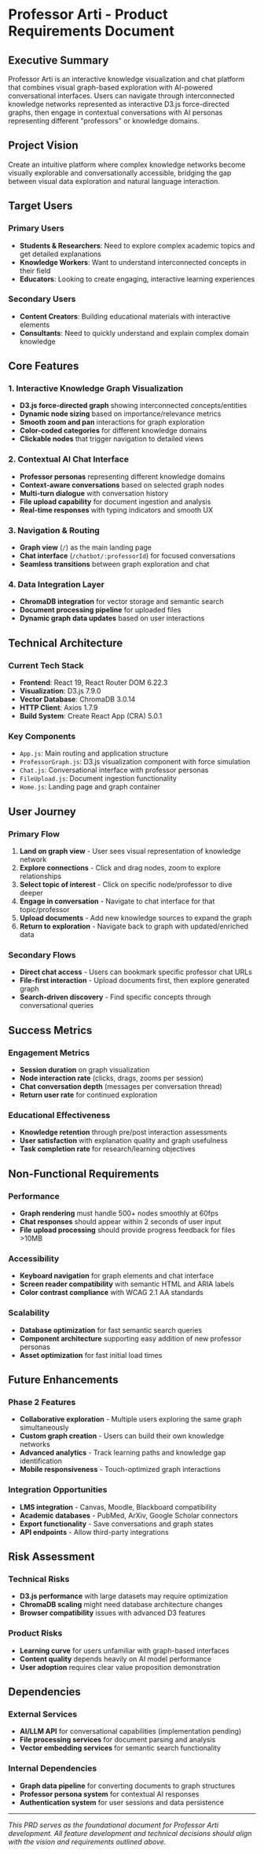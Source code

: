 # Professor Arti - Product Requirements Document

## Executive Summary

Professor Arti is an interactive knowledge visualization and chat platform that combines visual graph-based exploration with AI-powered conversational interfaces. Users can navigate through interconnected knowledge networks represented as interactive D3.js force-directed graphs, then engage in contextual conversations with AI personas representing different "professors" or knowledge domains.

## Project Vision

Create an intuitive platform where complex knowledge networks become visually explorable and conversationally accessible, bridging the gap between visual data exploration and natural language interaction.

## Target Users

### Primary Users
- **Students & Researchers**: Need to explore complex academic topics and get detailed explanations
- **Knowledge Workers**: Want to understand interconnected concepts in their field
- **Educators**: Looking to create engaging, interactive learning experiences

### Secondary Users
- **Content Creators**: Building educational materials with interactive elements
- **Consultants**: Need to quickly understand and explain complex domain knowledge

## Core Features

### 1. Interactive Knowledge Graph Visualization
- **D3.js force-directed graph** showing interconnected concepts/entities
- **Dynamic node sizing** based on importance/relevance metrics
- **Smooth zoom and pan** interactions for graph exploration
- **Color-coded categories** for different knowledge domains
- **Clickable nodes** that trigger navigation to detailed views

### 2. Contextual AI Chat Interface  
- **Professor personas** representing different knowledge domains
- **Context-aware conversations** based on selected graph nodes
- **Multi-turn dialogue** with conversation history
- **File upload capability** for document ingestion and analysis
- **Real-time responses** with typing indicators and smooth UX

### 3. Navigation & Routing
- **Graph view** (`/`) as the main landing page
- **Chat interface** (`/chatbot/:professorId`) for focused conversations
- **Seamless transitions** between graph exploration and chat

### 4. Data Integration Layer
- **ChromaDB integration** for vector storage and semantic search
- **Document processing pipeline** for uploaded files
- **Dynamic graph data updates** based on user interactions

## Technical Architecture

### Current Tech Stack
- **Frontend**: React 19, React Router DOM 6.22.3
- **Visualization**: D3.js 7.9.0
- **Vector Database**: ChromaDB 3.0.14
- **HTTP Client**: Axios 1.7.9
- **Build System**: Create React App (CRA) 5.0.1

### Key Components
- `App.js`: Main routing and application structure
- `ProfessorGraph.js`: D3.js visualization component with force simulation
- `Chat.js`: Conversational interface with professor personas
- `FileUpload.js`: Document ingestion functionality
- `Home.js`: Landing page and graph container

## User Journey

### Primary Flow
1. **Land on graph view** - User sees visual representation of knowledge network
2. **Explore connections** - Click and drag nodes, zoom to explore relationships  
3. **Select topic of interest** - Click on specific node/professor to dive deeper
4. **Engage in conversation** - Navigate to chat interface for that topic/professor
5. **Upload documents** - Add new knowledge sources to expand the graph
6. **Return to exploration** - Navigate back to graph with updated/enriched data

### Secondary Flows
- **Direct chat access** - Users can bookmark specific professor chat URLs
- **File-first interaction** - Upload documents first, then explore generated graph
- **Search-driven discovery** - Find specific concepts through conversational queries

## Success Metrics

### Engagement Metrics
- **Session duration** on graph visualization
- **Node interaction rate** (clicks, drags, zooms per session)
- **Chat conversation depth** (messages per conversation thread)
- **Return user rate** for continued exploration

### Educational Effectiveness  
- **Knowledge retention** through pre/post interaction assessments
- **User satisfaction** with explanation quality and graph usefulness
- **Task completion rate** for research/learning objectives

## Non-Functional Requirements

### Performance
- **Graph rendering** must handle 500+ nodes smoothly at 60fps
- **Chat responses** should appear within 2 seconds of user input
- **File upload processing** should provide progress feedback for files >10MB

### Accessibility
- **Keyboard navigation** for graph elements and chat interface
- **Screen reader compatibility** with semantic HTML and ARIA labels
- **Color contrast compliance** with WCAG 2.1 AA standards

### Scalability
- **Database optimization** for fast semantic search queries
- **Component architecture** supporting easy addition of new professor personas
- **Asset optimization** for fast initial load times

## Future Enhancements

### Phase 2 Features
- **Collaborative exploration** - Multiple users exploring the same graph simultaneously
- **Custom graph creation** - Users can build their own knowledge networks
- **Advanced analytics** - Track learning paths and knowledge gap identification
- **Mobile responsiveness** - Touch-optimized graph interactions

### Integration Opportunities
- **LMS integration** - Canvas, Moodle, Blackboard compatibility
- **Academic databases** - PubMed, ArXiv, Google Scholar connectors  
- **Export functionality** - Save conversations and graph states
- **API endpoints** - Allow third-party integrations

## Risk Assessment

### Technical Risks
- **D3.js performance** with large datasets may require optimization
- **ChromaDB scaling** might need database architecture changes
- **Browser compatibility** issues with advanced D3 features

### Product Risks  
- **Learning curve** for users unfamiliar with graph-based interfaces
- **Content quality** depends heavily on AI model performance
- **User adoption** requires clear value proposition demonstration

## Dependencies

### External Services
- **AI/LLM API** for conversational capabilities (implementation pending)
- **File processing services** for document parsing and analysis
- **Vector embedding services** for semantic search functionality

### Internal Dependencies
- **Graph data pipeline** for converting documents to graph structures
- **Professor persona system** for contextual AI responses
- **Authentication system** for user sessions and data persistence

---

*This PRD serves as the foundational document for Professor Arti development. All feature development and technical decisions should align with the vision and requirements outlined above.*